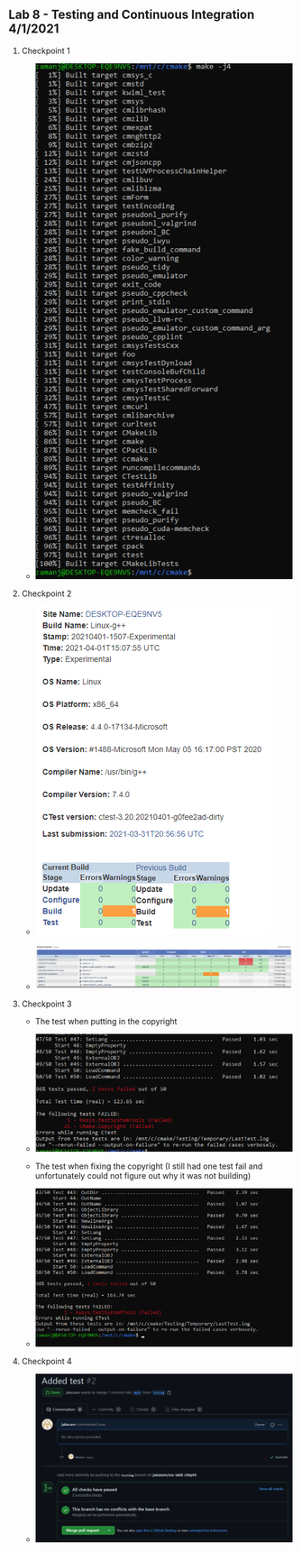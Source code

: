 ## Lab 8 - Testing and Continuous Integration 4/1/2021

1. Checkpoint 1

    - ![step1](step1.PNG)



2. Checkpoint 2

    - ![step2](step2.PNG)

    - ![step2_2](step2_2.PNG)



3. Checkpoint 3

    - The test when putting in the copyright
    - ![step3_2](step3_2.PNG)


    - The test when fixing the copyright (I still had one test fail and unfortunately could not figure out why it was not building)
    - ![step3](step3.PNG)



3. Checkpoint 4

    - ![step4](step4.PNG)

<!--
- Then create/fork a github repository for your project and work on your first commit
-->
